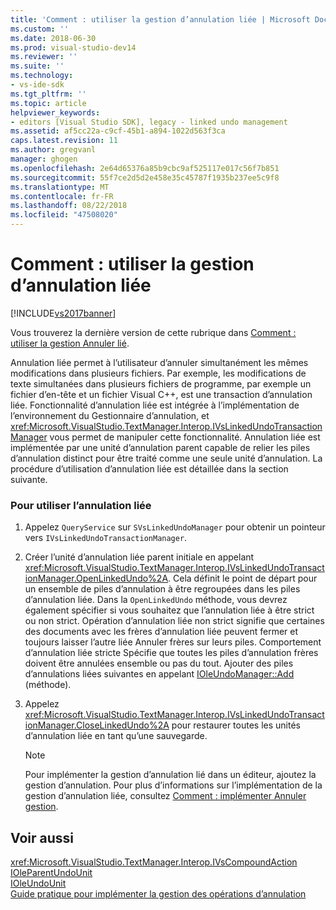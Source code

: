 ```yaml
---
title: 'Comment : utiliser la gestion d’annulation liée | Microsoft Docs'
ms.custom: ''
ms.date: 2018-06-30
ms.prod: visual-studio-dev14
ms.reviewer: ''
ms.suite: ''
ms.technology:
- vs-ide-sdk
ms.tgt_pltfrm: ''
ms.topic: article
helpviewer_keywords:
- editors [Visual Studio SDK], legacy - linked undo management
ms.assetid: af5cc22a-c9cf-45b1-a894-1022d563f3ca
caps.latest.revision: 11
ms.author: gregvanl
manager: ghogen
ms.openlocfilehash: 2e64d65376a85b9cbc9af525117e017c56f7b851
ms.sourcegitcommit: 55f7ce2d5d2e458e35c45787f1935b237ee5c9f8
ms.translationtype: MT
ms.contentlocale: fr-FR
ms.lasthandoff: 08/22/2018
ms.locfileid: "47508020"
---
```

# <a name="how-to-use-linked-undo-management"></a>Comment : utiliser la gestion d’annulation liée
[!INCLUDE[vs2017banner](../includes/vs2017banner.md)]

Vous trouverez la dernière version de cette rubrique dans [Comment : utiliser la gestion Annuler lié](https://docs.microsoft.com/visualstudio/extensibility/how-to-use-linked-undo-management).  
  
Annulation liée permet à l’utilisateur d’annuler simultanément les mêmes modifications dans plusieurs fichiers. Par exemple, les modifications de texte simultanées dans plusieurs fichiers de programme, par exemple un fichier d’en-tête et un fichier Visual C++, est une transaction d’annulation liée. Fonctionnalité d’annulation liée est intégrée à l’implémentation de l’environnement du Gestionnaire d’annulation, et <xref:Microsoft.VisualStudio.TextManager.Interop.IVsLinkedUndoTransactionManager> vous permet de manipuler cette fonctionnalité. Annulation liée est implémentée par une unité d’annulation parent capable de relier les piles d’annulation distinct pour être traité comme une seule unité d’annulation. La procédure d’utilisation d’annulation liée est détaillée dans la section suivante.  
  
### <a name="to-use-linked-undo"></a>Pour utiliser l’annulation liée  
  
1.  Appelez `QueryService` sur `SVsLinkedUndoManager` pour obtenir un pointeur vers `IVsLinkedUndoTransactionManager`.  
  
2.  Créer l’unité d’annulation liée parent initiale en appelant <xref:Microsoft.VisualStudio.TextManager.Interop.IVsLinkedUndoTransactionManager.OpenLinkedUndo%2A>. Cela définit le point de départ pour un ensemble de piles d’annulation à être regroupées dans les piles d’annulation liée. Dans la `OpenLinkedUndo` méthode, vous devrez également spécifier si vous souhaitez que l’annulation liée à être strict ou non strict. Opération d’annulation liée non strict signifie que certaines des documents avec les frères d’annulation liée peuvent fermer et toujours laisser l’autre liée Annuler frères sur leurs piles. Comportement d’annulation liée stricte Spécifie que toutes les piles d’annulation frères doivent être annulées ensemble ou pas du tout. Ajouter des piles d’annulations liées suivantes en appelant [IOleUndoManager::Add](http://msdn.microsoft.com/library/windows/desktop/ms680135) (méthode).  
  
3.  Appelez <xref:Microsoft.VisualStudio.TextManager.Interop.IVsLinkedUndoTransactionManager.CloseLinkedUndo%2A> pour restaurer toutes les unités d’annulation liée en tant qu’une sauvegarde.  
  
    > [!NOTE]
    >  Pour implémenter la gestion d’annulation lié dans un éditeur, ajoutez la gestion d’annulation. Pour plus d’informations sur l’implémentation de la gestion d’annulation liée, consultez [Comment : implémenter Annuler gestion](../extensibility/how-to-implement-undo-management.md).  
  
## <a name="see-also"></a>Voir aussi  
 <xref:Microsoft.VisualStudio.TextManager.Interop.IVsCompoundAction>   
 [IOleParentUndoUnit](http://msdn.microsoft.com/library/windows/desktop/ms682151)   
 [IOleUndoUnit](http://msdn.microsoft.com/library/windows/desktop/ms678476)   
 [Guide pratique pour implémenter la gestion des opérations d’annulation](../extensibility/how-to-implement-undo-management.md)

